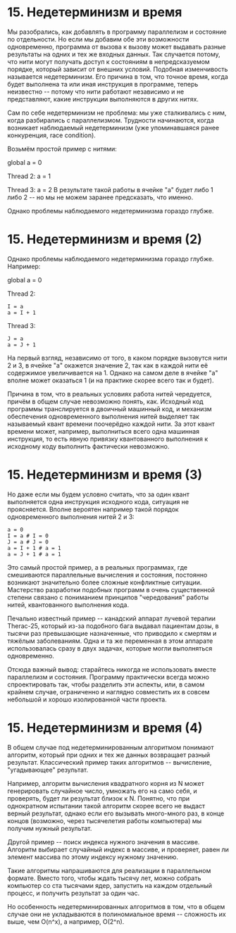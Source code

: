 # 15. Недетерминизм и время

Мы разобрались, как добавлять в программу параллелизм и состояние по отдельности. Но если мы добавим обе эти возможности одновременно, программа от вызова к вызову может выдавать разные результаты на одних и тех же входных данных. Так случается потому, что нити могут получать доступ к состояниям в непредсказуемом порядке, который зависит от внешних условий. Подобная изменчивость называется недетерминизм. Его причина в том, что точное время, когда будет выполнена та или иная инструкция в программе, теперь неизвестно -- потому что нити работают независимо и не представляют, какие инструкции выполняются в других нитях.

Сам по себе недетерминизм не проблема: мы уже сталкивались с ним, когда разбирались с параллелизмом. Трудности начинаются, когда возникает наблюдаемый недетерминизм (уже упоминавшаяся ранее конкуренция, race condition).

Возьмём простой пример с нитями:

global a = 0

Thread 2:
a = 1

Thread 3:
a = 2
В результате такой работы в ячейке "a" будет либо 1 либо 2 -- но мы не можем заранее предсказать, что именно.

Однако проблемы наблюдаемого недетерминизма гораздо глубже.


# 15. Недетерминизм и время (2)
Однако проблемы наблюдаемого недетерминизма гораздо глубже. Например:

global a = 0

Thread 2:

```
I = a
a = I + 1

```

Thread 3:

```
J = a
a = J + 1
```
На первый взгляд, независимо от того, в каком порядке вызовутся нити 2 и 3, в ячейке "а" окажется значение 2, так как в каждой нити её содержимое увеличивается на 1. Однако на самом деле в ячейке "а" вполне может оказаться 1 (и на практике скорее всего так и будет).

Причина в том, что в реальных условиях работа нитей чередуется, причём в общем случае невозможно понять, как. Исходный код программы транслируется в двоичный машинный код, и механизм обеспечения одновременного выполнения нитей выделяет так называемый квант времени поочерёдно каждой нити. За этот квант времени может, например, выполниться всего одна машинная инструкция, то есть явную привязку квантованного выполнения к исходному коду выполнить фактически невозможно.

# 15. Недетерминизм и время (3)

Но даже если мы будем условно считать, что за один квант выполняется одна инструкция исходного кода, ситуация не проясняется. Вполне вероятен например такой порядок одновременного выполнения нитей 2 и 3:

```
a = 0
I = a # I = 0
J = a # J = 0
a = I + 1 # a = 1
a = J + 1 # a = 1
```

Это самый простой пример, а в реальных программах, где смешиваются параллельные вычисления и состояния, постоянно возникают значительно более сложные конфликтные ситуации. Мастерство разработки подобных программ в очень существенной степени связано с пониманием принципов "чередования" работы нитей, квантованного выполнения кода.

Печально известный пример -- канадский аппарат лучевой терапии Therac-25, который из-за подобного бага выдавал пациентам дозы, в тысячи раз превышающие назначенные, что приводило к смертям и тяжёлым заболеваниям. Одна и та же переменная в этом аппарате использовалась сразу в двух задачах, которые могли выполняться одновременно.

Отсюда важный вывод: старайтесь никогда не использовать вместе параллелизм и состояния. Программу практически всегда можно спроектировать так, чтобы разделить эти аспекты, или, в самом крайнем случае, ограниченно и наглядно совместить их в совсем небольшой и хорошо изолированной части проекта.

# 15. Недетерминизм и время (4)

В общем случае под недетерминированным алгоритмом понимают алгоритм, который при одних и тех же данных возвращает разный результат. Классический пример таких алгоритмов -- вычисление, "угадывающее" результат.

Например, алгоритм вычисления квадратного корня из N может генерировать случайное число, умножать его на само себя, и проверять, будет ли результат близок к N. Понятно, что при однократном испытании такой алгоритм скорее всего не выдаст верный результат, однако если его вызывать много-много раз, в конце концов (возможно, через тысячелетия работы компьютера) мы получим нужный результат.

Другой пример -- поиск индекса нужного значения в массиве. Алгоритм выбирает случайный индекс в массиве, и проверяет, равен ли элемент массива по этому индексу нужному значению.

Такие алгоритмы напрашиваются для реализации в параллельном формате. Вместо того, чтобы ждать тысячу лет, можно собрать компьютер со ста тысячами ядер, запустить на каждом отдельный процесс, и получить результат за один час.

Но особенность недетерминированных алгоритмов в том, что в общем случае они не укладываются в полиномиальное время -- сложность их выше, чем O(n^x), а например, O(2^n).